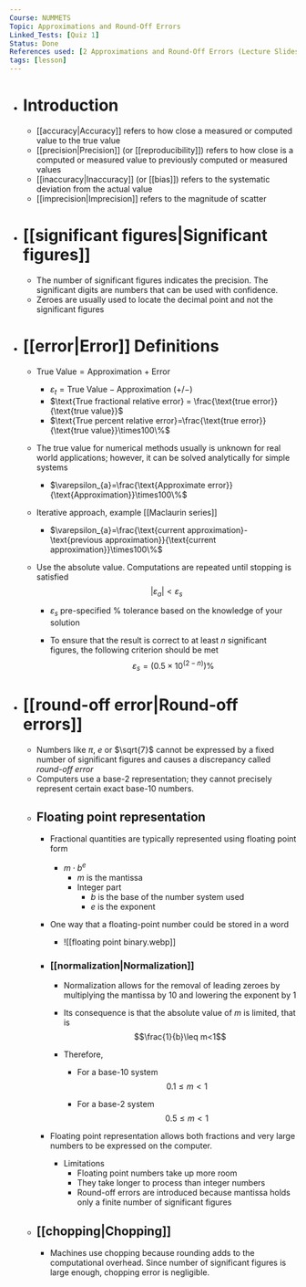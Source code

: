```yaml
---
Course: NUMMETS
Topic: Approximations and Round-Off Errors
Linked_Tests: [Quiz 1]
Status: Done
References used: [2 Approximations and Round-Off Errors (Lecture Slides)]
tags: [lesson]
---
```


- # Introduction
	- [[accuracy|Accuracy]] refers to how close a measured or computed value to the true value
	- [[precision|Precision]] (or [[reproducibility]]) refers to how close is a computed or measured value to previously computed or measured values
	- [[inaccuracy|Inaccuracy]] (or [[bias]]) refers to the systematic deviation from the actual value
	- [[imprecision|Imprecision]] refers to the magnitude of scatter
- # [[significant figures|Significant figures]]
	- The number of significant figures indicates the precision. The significant digits are numbers that can be used with confidence.
	- Zeroes are usually used to locate the decimal point and not the significant figures
- # [[error|Error]] Definitions
	- $\text{True Value} = \text{Approximation + Error}$
		- $\varepsilon_{t}=\text{True Value} - \text{Approximation }(+/-)$
		- $\text{True fractional relative error} = \frac{\text{true error}}{\text{true value}}$
		- $\text{True percent relative error}=\frac{\text{true error}}{\text{true value}}\times100\%$
	- The true value for numerical methods usually is unknown for real world applications; however, it can be solved analytically for simple systems
		- $\varepsilon_{a}=\frac{\text{Approximate error}}{\text{Approximation}}\times100\%$
	- Iterative approach, example [[Maclaurin series]]
		- $\varepsilon_{a}=\frac{\text{current approximation}-\text{previous approximation}}{\text{current approximation}}\times100\%$

	- Use the absolute value. Computations are repeated until stopping is satisfied $$|\varepsilon_{a}|<\varepsilon_{s}$$

		- $\varepsilon_{s}$ pre-specified % tolerance based on the knowledge of your solution

		- To ensure that the result is correct to at least $n$ significant figures, the following criterion should be met $$\varepsilon_{s}=(0.5\times10^{(2-n)})\%$$

- # [[round-off error|Round-off errors]]
	- Numbers like $\pi$, $e$ or $\sqrt{7}$ cannot be expressed by a fixed number of significant figures and causes a discrepancy called *round-off error*
	- Computers use a base-2 representation; they cannot precisely represent certain exact base-10 numbers.
	- ## Floating point representation
		- Fractional quantities are typically represented using floating point form
			- $m \cdot b^e$
				- $m$ is the mantissa
				- Integer part
					- $b$ is the base of the number system used
					- $e$ is the exponent
		- One way that a floating-point number could be stored in a word
			- ![[floating point binary.webp]]
		- ### [[normalization|Normalization]]
			- Normalization allows for the removal of leading zeroes by multiplying the mantissa by 10 and lowering the exponent by 1

			- Its consequence is that the absolute value of $m$ is limited, that is $$\frac{1}{b}\leq m<1$$

			- Therefore,

				- For a base-10 system $$0.1\leq m<1$$

				- For a base-2 system $$0.5\leq m < 1$$

		- Floating point representation allows both fractions and very large numbers to be expressed on the computer.
			- Limitations
				- Floating point numbers take up more room
				- They take longer to process than integer numbers
				- Round-off errors are introduced because mantissa holds only a finite number of significant figures
	- ## [[chopping|Chopping]]
		- Machines use chopping because rounding adds to the computational overhead. Since number of significant figures is large enough, chopping error is negligible.
